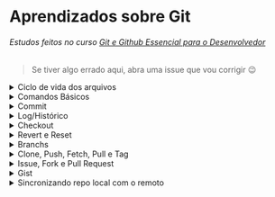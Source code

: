 # Aprendizados sobre Git
###### Estudos feitos no curso [Git e Github Essencial para o Desenvolvedor](https://www.udemy.com/course/curso-de-git-e-github-essencial/)
> Se tiver algo errado aqui, abra uma issue que vou corrigir :wink:

<details><summary>Ciclo de vida dos arquivos</summary>

- **Untracked:** estados em que todos arquivos iniciam. Quando não está rastreado, sincronizado no repo local, no Git.
- **Tracked:** quando o arquivo está rastreado pelo Git, está sob o controle de versionamento.
- **Modified:** quando modifica um arquivo já rastreado. O Git te avisa que precisa atualizar o rastreamento.
- **Staged:** quando o arquivo está pronto pro commit.

</details>

<details><summary>Comandos Básicos</summary>

- **`history -c`** --> Apagar histórico do terminal git/linux.
  - Apagar de forma mais completa: **`cat /dev/null > ~/.bash_history && history -c`**
- **`git init`** --> Inicializar um repositório.

- **`git status`** --> Checar o estado dos arquivos do repo.

- **`.gitignore`** --> Bem auto explicativo, é um arquivo em que você coloca arquivos/diretórios/etc, que você quer que o git ignore. Normalmente usado pra banco de dados, lógica de negócios, autenticações, etc.
  - Para arquivos, coloque o arquivo e extensão, exemplo **`video.mp4`** **`db.sqlite`** etc
  - Para ignorar vários arquivos com a mesma extensão, use **\*** e a extensão, exemplo **`*.sqlite3`**
  - Para diretórios, coloque **\*\*** e o nome do diretório, exemplo **`**videos`** **`**database`**

- **`git config user.name ""`** --> configurar seu nome de usuário.

- **`git config user.email ""`** --> configurar email do usuário.
  - Se estiver numa máquina pessoal, de uso exclusivo, utilize **`--global`** depois do **`config`** para que todos projetos comecem com essa configuração padrão.

- **`git add`** seguido do nome e extensão do arquivo, para adicionar arquivos ao monitoramento do git. **Também** é usado quando você modifica um arquivo.

- **`git add .`** --> diz pro git tanto pra adicionar arquivos novos pro monitoramento, quanto pra monitorar os modificados.

- **`git mv arquivo1.extensao arquivo2.extensao`** --> renomeia arquivos
  > Por que fazer isso pelo git e não pelo terminal normal? Porque quando você faz isso, na verdade o arquivo anterior é apagado, e é criado um nome arquivo, com mesmo conteúdo mas nome diferente. Você tem que adicionar novamente o arquivo, com o novo nome, ao rastreio do Git, e também tem que adicionar o arquivo deletado (??wtf??) com o nome antigo.

  > Renomeando pelo próprio git, o arquivo só muda o nome mesmo, continua rastreado, pronto pro commit. Muito menos dor de cabeça.

- **`git rm arquivo.extensao`** --> deletar arquivo. **`git rm -rf pasta/`** --> deletar diretório
  > Mas preste atenção, só pode excluir um diretório ou arquivo que já esteja sendo tracked pelo Git, do contrário vai dar erro, pois pra ele "não existe". Ah, e diretórios vazios não são sequer enxergados pelo Git, ele nem dá algum aviso. E portanto não dá pra remover, são untracked.

- **`git diff`** vem de difference, mostra as diferenças de um estado pro outro, de um commit pro que virá.
  - Você tem que adicionar algo amais, exemplo **`git diff --staged`** para verificar diferença do anterior pro atual.
  - **`git diff hash`** --> verificar a diferença com um commit especifico.
  - **`git diff hash..hash`** para ver a diferença de um commit **até** o outro.

</details>

<details><summary>Commit</summary>

- Um commit é tipo um snapshot do arquivo/algoritmo que está desenvolvendo. É um "okay" pro repo local e informa que o arquivo está pronto para ir pro repo remoto.
  - **`git commit -m ""`** onde **-m** significa a mensagem que aparecerá no commit.

- Sempre que você fizer um commit, irá gerar um hash id, um identificador, exemplo **`[main 9da4dd5]`**

- Quando esquecer de mandar certas mudanças pro mesmo commit, ou esquecer arquivos, etc, **antes do push**, você pode usar **`git commit --amend -m "mensagem"`** para fazer essas adições ao último commit.

- Quando você adiciona um arquivo, deixa ele tracked, mas se arrepende, quer remover do track do Git, **`git restore --staged <file>`**

</details>

<details><summary>Log/Histórico</summary>

- **`git log`** mostra o log de commits, autor, email, timestamp e hash.
  - Quando tem muitos commits, ele reduz a visão no terminal.
  - Você pode usar **`/`** e digitar conteúdo da mensagem do commit para procurar. **`b`** para voltar. **`q`** para sair.
  - (se você quiser fazer com que ele pare de reduzir o log, use **`git config core.pager cat`**
  - (se quiser que volte ao normal, use **`git config core.pager less`**
  - (Lembrando que são configs locais, se quiser de forma global utilize **`--global`** depois do **`config`**)

- Você pode usar **-** e um número, para informar os últimos commits que quer ver, Ex: **`git log -2`**

- **`git log --oneline`** mostra as informações de forma reduzida, o hash e mensagem. Inclusive pode combinar isso com o de cima.

- Você pode procurar por datas, exemplo: **`git log --before="2020-12-13" | git log --after="2020-12-10" | git log --after="2020-12-01" --before="2020-12-12" | git log --since="7 days ago"` |** (Lembrando que também pode mesclar com o ante anterior).

- Pode pesquisar pelo autor do commit **`git log --author="Gustavo"`**

</details>

<details><summary>Checkout</summary>

> Através do hash id, conseguimos desafazer mudanças. Lembre-se que um commit é um snapshot, uma foto do projeto, você pode entrar naquela foto e voltar pro momento, igual Life is Strange.

- **`git checkout`** e o hash id, exemplo **`0e1b5fa`**

- Se você só quiser checar algo e voltar pro futuro, ou se arrepender, pode usar **`git checkout main`**

- Quando se arrepender de uma mudança em um arquivo, tiver feito merda, **antes dele estar add, monitorado**, pode usar **`git checkout <file>`** que o arquivo voltará ao estado do último commit feito.

- Pra fazer isso com todo projeto: **`git reset HEAD --hard`**

- Para fazer isso, depois de ter commitado, (você irá voltar todo projeto pro último commit) **`git reset HEAD^ --hard`**

- Para voltar todos arquivos pro estado original, do último commit, antes de estarem tracked, **`git checkout -- .`**

- Para fazer isso com apenas um arquivo **`git checkout -- <filename>`**

- Para fazer isso depois do arquivos estarem tracked: **`git checkout HEAD -- .`**

- Para fazer isso com apenas um arquivo **`git checkout HEAD -- <filename>`**

</details>

<details><summary>Revert e Reset</summary>

- **Revert**: não desfaz um commit, ele reverte o que foi feito e criando um novo commit. Reverte. **`git revert <HashDoCommit>`**
  - Não esqueça de dar o **push** pro commit ir pro bare.

- **Reset:** remove commits. **`git reset HEAD~1`**
  - **`git push -f -u origin main`**

</details>

<details><summary>Branchs</summary>

> Quando você cria um projeto no git, você tem seu **branch main**, que seria o **tronco** da árvore. É perigoso ficar commitando no tronco, pois se fizer algo errado, vai estragar toda árvore. Por isso você tem o conceito de **branchs secundárias**, que seriam os **galhos**, as **ramificações**. Então você está lá desenvolvendo certa **feature** do projeto, se ela der errado, você simplesmente joga o galho fora, corta ele. Mas se der certo, você faz um **merge**, **junta** o galho ao tronco, junta a branch secundária com a feature para a branch main.

- **`git branch`** retorna quantas branchs existem e em qual branch você está (em verde e com um asterisco *) 

- Para criar uma branch é bem simples **`git branch NomeDaBranch`**

- Alternar entre branchs --> **`git checkout NomeDaBranch`**
  - (Se você quiser economizar tempo, pode criar e já alternar pra branch, com um comando só: **`git checkout -b NomeDaBranch`**)

- Excluir uma branch --> **`git branch -d NomeDaBranch`** 
  - Se a branch que vai ser excluída não foi fundida com outra em algum momento, o git vai perguntar se quer mesmo excluir, aí tem que rodar o mesmo comando, mas em caps o **`-D`**

- Pra dar um **merge** você alterna pra branch que vai *absorver a outra* (normalmente a main) e digita **`git merge NomeDaBranchAbsorvida`**
  - (Lembrando que após o merge, a branch absorvida não desaparece, ela continua viva e independente). Ah, e quando tal branch recebe o merge, ela absorve também os commit feitos, todo log etc

- **Rebase** faz quase a mesma coisa que **merge**, mas deixa os commits em ordem, reoorganiza a ordem de todos commits do projeto. **`git rebase NomeDaBranch`**
  - Não é super indicado, principalmente em pair programming e em empresa. É até legal para projetos pessoais, mas melhor não usar.

</details>

<details><summary>Clone, Push, Fetch, Pull e Tag</summary>

- Pra clonar um repositório --> **`git clone urlDoRepo .`** (o ponto indica pra clonar dentro do repo que está)
  - Depois de clonar, entre no repo e configure seu usuário.

- O **push** "empurra" pro repo remoto, o bare. **`git push -u origin main`** --> envia seus commits pro repo central

- O **fetch** baixa os arquivos, mas sem trackear. **`git fetch`** aí depois tem que usar o git rebase pro arquivo organizar os arquivos e commits **`git rebase`**
  - Método menos utilizado.

- O **pull** faz isso acima em uma tacada só **`git pull origin main`** (vai abrir um editor de código, só digitar ^O + enter + ^X)

- A **tag** é um estado da aplicação, como se fosse um release, a versão. **`git tag versaoTal`**
  - Mas por enquanto isso só está no repo local. Para mandar pro repo remoto, para que todos users saibam da release **`git push origin versaoTal`**
  - Inclusive, você pode alternar para tags, para "dar uma olhada", igual faz em branchs. **`git checkout versaoTal`**
  - Você pode usar isso pra criar uma branch a partir de tal tag, tpo pra corrigir bugs de tal versão, etc. **`git switch -c <new-branch-name>`**

- **Bare repository**: Significa repositório central, remoto. Lembrando que o git é descentralizado, mas é comum que tenhamos um repositório central, ainda mais quando trabalhamos em equipe.

</details>

<details><summary>Issue, Fork e Pull Request</summary>

- **Issue:** quando uma pessoa acha um problema em um projeto seu, pode reportar uma **issue**. Você também pode fazer isso com os outros. Mas quando reportar uma issue, pesquise bem antes, pra não criar uma que já foi resolvida.
  - Dá pra fechar uma issue no commit, dentro da mensagem dele, no final coloque **`Closes #IssueID`**

- **Fork:** normalmente você forka um projeto pra resolver uns bugs ou melhorar e dar pull request, ou também quando quer criar algo novo com base naquele.

- **Pull request:** é uma requisição para que o owner aceite as alterações feitas no se fork para o bare. Você também pode passar no título do pull request **`Closes #IssueID`** para que além de aceitar, fechar uma issue dele.
  - É uma boa prática ao invés de dar um merge com pull request, você dar um fetch (lembrando que o fetch baixa mas sem fundir), pra testar se realmente está tudo certo.  **`git fetch origin pull/IdPullRequest/head:NomeDaBranch`**
  - Aí você olha o log, verifica o arquivo mexido, se está legal. E então vai no github e confirma o merge do pull request.

</details>

<details><summary>Gist</summary>

Pequenos trechos de códigos que você cria pra você mesmo ou outras pessoas. Snippets.

Para usar facilmente com frequência.

Permite o compartilhamento de pequenos trechos de código. Há também quem use o Gist para receber feedbacks daquele código específico. Também pode publicar parte do seu código e usar o plugin do Gist para mostrar seu código em sites, fóruns e outros locais. Para isso, só precisa publicar o código (depois de logar no GitHub) e clicar em “Show Embed” e ele lhe mostrará um código javascript para colar onde quiser. Onde você colar o javascript vai aparecer uma caixinha bonitinha com o trecho de código e um link para o seu Gist. Alterando seu Gist, todos os lugares onde você publicou seu código serão alterados ao mesmo tempo.

</details>

<details><summary>Sincronizando repo local com o remoto</summary>

- Crie o repositório no próprio Github, é bem fácil. Depois na sua máquina, entre nas sua pasta de repositórios. No terminal digite:

  **`git clone UrlDoRepo`**
  **`cd Repo`**
  **`git config user.name ""`**
  **`git config user.email ""`**
  **`touch <algum arquivo>`**
  **`git add <o arquivo criado>`**
  **`git commit -m ""`**
  **`git push -u origin main`**

  - Então vai pedir username e senha ou **token** se você tem 2FA
  **`git config credential.helper store`** pra guardar as credenciais, senão vai ter que colocar login e senha em todo push. **Só faça isso se estiver em máquina local**.
  **`git remote -v`** pra ver se deu certo.

</details>
